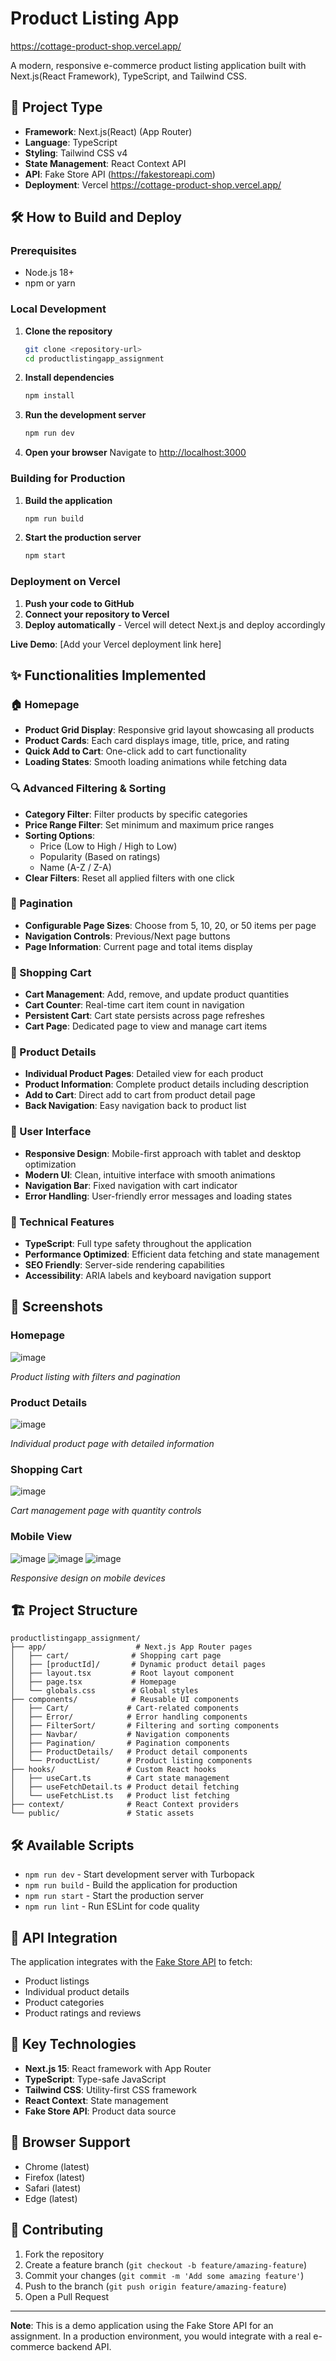 # Product Listing App

https://cottage-product-shop.vercel.app/

A modern, responsive e-commerce product listing application built with Next.js(React Framework), TypeScript, and Tailwind CSS.

## 🚀 Project Type

- **Framework**: Next.js(React) (App Router)
- **Language**: TypeScript
- **Styling**: Tailwind CSS v4
- **State Management**: React Context API
- **API**: Fake Store API (https://fakestoreapi.com)
- **Deployment**: Vercel https://cottage-product-shop.vercel.app/

## 🛠️ How to Build and Deploy

### Prerequisites
- Node.js 18+ 
- npm or yarn

### Local Development

1. **Clone the repository**
   ```bash
   git clone <repository-url>
   cd productlistingapp_assignment
   ```

2. **Install dependencies**
   ```bash
   npm install
   ```

3. **Run the development server**
   ```bash
   npm run dev
   ```

4. **Open your browser**
   Navigate to [http://localhost:3000](http://localhost:3000)

### Building for Production

1. **Build the application**
   ```bash
   npm run build
   ```

2. **Start the production server**
   ```bash
   npm start
   ```

### Deployment on Vercel

1. **Push your code to GitHub**
2. **Connect your repository to Vercel**
3. **Deploy automatically** - Vercel will detect Next.js and deploy accordingly

**Live Demo**: [Add your Vercel deployment link here]

## ✨ Functionalities Implemented

### 🏠 Homepage
- **Product Grid Display**: Responsive grid layout showcasing all products
- **Product Cards**: Each card displays image, title, price, and rating
- **Quick Add to Cart**: One-click add to cart functionality
- **Loading States**: Smooth loading animations while fetching data

### 🔍 Advanced Filtering & Sorting
- **Category Filter**: Filter products by specific categories
- **Price Range Filter**: Set minimum and maximum price ranges
- **Sorting Options**:
  - Price (Low to High / High to Low)
  - Popularity (Based on ratings)
  - Name (A-Z / Z-A)
- **Clear Filters**: Reset all applied filters with one click

### 📄 Pagination
- **Configurable Page Sizes**: Choose from 5, 10, 20, or 50 items per page
- **Navigation Controls**: Previous/Next page buttons
- **Page Information**: Current page and total items display

### 🛒 Shopping Cart
- **Cart Management**: Add, remove, and update product quantities
- **Cart Counter**: Real-time cart item count in navigation
- **Persistent Cart**: Cart state persists across page refreshes
- **Cart Page**: Dedicated page to view and manage cart items

### 📱 Product Details
- **Individual Product Pages**: Detailed view for each product
- **Product Information**: Complete product details including description
- **Add to Cart**: Direct add to cart from product detail page
- **Back Navigation**: Easy navigation back to product list

### 🎨 User Interface
- **Responsive Design**: Mobile-first approach with tablet and desktop optimization
- **Modern UI**: Clean, intuitive interface with smooth animations
- **Navigation Bar**: Fixed navigation with cart indicator
- **Error Handling**: User-friendly error messages and loading states

### 🔧 Technical Features
- **TypeScript**: Full type safety throughout the application
- **Performance Optimized**: Efficient data fetching and state management
- **SEO Friendly**: Server-side rendering capabilities
- **Accessibility**: ARIA labels and keyboard navigation support

## 📸 Screenshots

### Homepage
![image](https://github.com/user-attachments/assets/637f5e8a-d57f-4121-be4b-f028f7a8989b)

*Product listing with filters and pagination*

### Product Details
![image](https://github.com/user-attachments/assets/a9c3643b-6c8f-40ec-81af-03eea2f48ed0)

*Individual product page with detailed information*

### Shopping Cart
![image](https://github.com/user-attachments/assets/1ecbed37-db44-42dc-9240-6abdfed85807)

*Cart management page with quantity controls*

### Mobile View
![image](https://github.com/user-attachments/assets/a8dbb407-2b0c-4bc2-ba8d-07b14be573db)
![image](https://github.com/user-attachments/assets/c53b3d46-6a51-4819-9c7f-a415ccecba93)
![image](https://github.com/user-attachments/assets/83301c11-cd5f-4a5f-a13c-f5c3435d8383)

*Responsive design on mobile devices*

## 🏗️ Project Structure

```
productlistingapp_assignment/
├── app/                    # Next.js App Router pages
│   ├── cart/              # Shopping cart page
│   ├── [productId]/       # Dynamic product detail pages
│   ├── layout.tsx         # Root layout component
│   ├── page.tsx           # Homepage
│   └── globals.css        # Global styles
├── components/            # Reusable UI components
│   ├── Cart/             # Cart-related components
│   ├── Error/            # Error handling components
│   ├── FilterSort/       # Filtering and sorting components
│   ├── Navbar/           # Navigation components
│   ├── Pagination/       # Pagination components
│   ├── ProductDetails/   # Product detail components
│   └── ProductList/      # Product listing components
├── hooks/                # Custom React hooks
│   ├── useCart.ts        # Cart state management
│   ├── useFetchDetail.ts # Product detail fetching
│   └── useFetchList.ts   # Product list fetching
├── context/              # React Context providers
└── public/               # Static assets
```

## 🛠️ Available Scripts

- `npm run dev` - Start development server with Turbopack
- `npm run build` - Build the application for production
- `npm run start` - Start the production server
- `npm run lint` - Run ESLint for code quality

## 🔗 API Integration

The application integrates with the [Fake Store API](https://fakestoreapi.com) to fetch:
- Product listings
- Individual product details
- Product categories
- Product ratings and reviews

## 🎯 Key Technologies

- **Next.js 15**: React framework with App Router
- **TypeScript**: Type-safe JavaScript
- **Tailwind CSS**: Utility-first CSS framework
- **React Context**: State management
- **Fake Store API**: Product data source

## 📱 Browser Support

- Chrome (latest)
- Firefox (latest)
- Safari (latest)
- Edge (latest)

## 🤝 Contributing

1. Fork the repository
2. Create a feature branch (`git checkout -b feature/amazing-feature`)
3. Commit your changes (`git commit -m 'Add some amazing feature'`)
4. Push to the branch (`git push origin feature/amazing-feature`)
5. Open a Pull Request

---

**Note**: This is a demo application using the Fake Store API for an assignment. In a production environment, you would integrate with a real e-commerce backend API.
